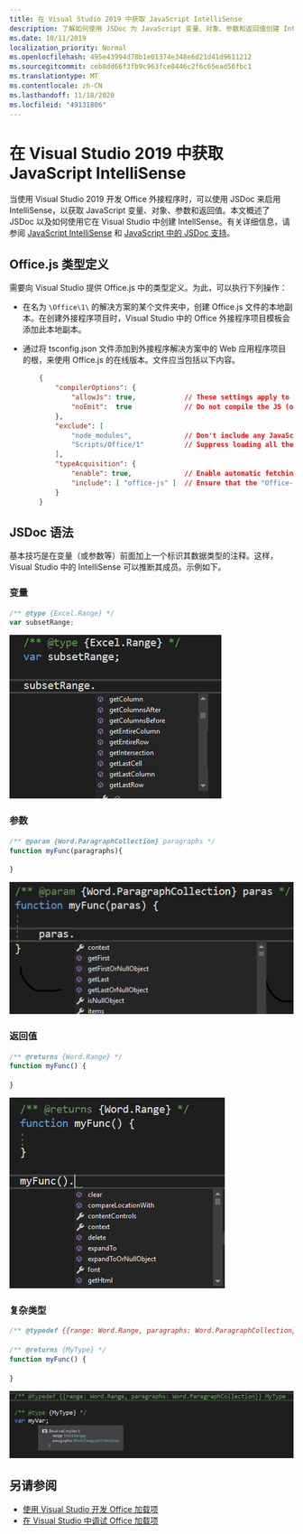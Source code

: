 ```yaml
---
title: 在 Visual Studio 2019 中获取 JavaScript IntelliSense
description: 了解如何使用 JSDoc 为 JavaScript 变量、对象、参数和返回值创建 IntelliSense。
ms.date: 10/11/2019
localization_priority: Normal
ms.openlocfilehash: 495e43994d78b1e01374e348e6d21d41d9611212
ms.sourcegitcommit: ceb8dd66f3fb9c963fce8446c2f6c65ead56fbc1
ms.translationtype: MT
ms.contentlocale: zh-CN
ms.lasthandoff: 11/18/2020
ms.locfileid: "49131806"
---
```

# <a name="get-javascript-intellisense-in-visual-studio-2019"></a>在 Visual Studio 2019 中获取 JavaScript IntelliSense

当使用 Visual Studio 2019 开发 Office 外接程序时，可以使用 JSDoc 来启用 IntelliSense，以获取 JavaScript 变量、对象、参数和返回值。本文概述了 JSDoc 以及如何使用它在 Visual Studio 中创建 IntellSense。有关详细信息，请参阅 [JavaScript IntelliSense](/visualstudio/ide/javascript-intellisense) 和 [JavaScript 中的 JSDoc 支持](https://github.com/Microsoft/TypeScript/wiki/JsDoc-support-in-JavaScript)。 

## <a name="officejs-type-definitions"></a>Office.js 类型定义

需要向 Visual Studio 提供 Office.js 中的类型定义。为此，可以执行下列操作：

- 在名为 `\Office\1\` 的解决方案的某个文件夹中，创建 Office.js 文件的本地副本。在创建外接程序项目时，Visual Studio 中的 Office 外接程序项目模板会添加此本地副本。 
- 通过将 tsconfig.json 文件添加到外接程序解决方案中的 Web 应用程序项目的根，来使用 Office.js 的在线版本。文件应当包括以下内容。

    ```json
        {
            "compilerOptions": {
                "allowJs": true,            // These settings apply to JavaScript files also.
                "noEmit":  true             // Do not compile the JS (or TS) files in this project.
            },
            "exclude": [
                "node_modules",             // Don't include any JavaScript found under "node_modules".
                "Scripts/Office/1"          // Suppress loading all the JavaScript files from the Office NuGet package.
            ],
            "typeAcquisition": {
                "enable": true,             // Enable automatic fetching of type definitions for detected JavaScript libraries.
                "include": [ "office-js" ]  // Ensure that the "Office-js" type definition is fetched.
            }
        }
    ```

## <a name="jsdoc-syntax"></a>JSDoc 语法

基本技巧是在变量（或参数等）前面加上一个标识其数据类型的注释。这样，Visual Studio 中的 IntelliSense 可以推断其成员。示例如下。

### <a name="variable"></a>变量

```js
/** @type {Excel.Range} */
var subsetRange;
```

![显示 "subsetRange" 变量的智能感知摘录的屏幕截图](../images/intellisense-vs17-var.png)

### <a name="parameter"></a>参数

```js
/** @param {Word.ParagraphCollection} paragraphs */
function myFunc(paragraphs){

}
```

![显示 JavaScript 示例中的 "paras" 参数的智能感知摘要的屏幕截图 ("段落" 参数) ](../images/intellisense-vs17-param.png)

### <a name="return-value"></a>返回值

```js
/** @returns {Word.Range} */
function myFunc() {

}
```

![显示 "myFunc ( # B1" 返回值的智能感知摘录的屏幕截图](../images/intellisense-vs17-return.png)

### <a name="complex-types"></a>复杂类型

```js
/** @typedef {{range: Word.Range, paragraphs: Word.ParagraphCollection}} MyType

/** @returns {MyType} */
function myFunc() {

}
```

![显示 "var myVar;" 的复杂类型声明的 IntelliSense 的屏幕截图（示例）](../images/intellisense-vs17-complex-type.png)

## <a name="see-also"></a>另请参阅

- [使用 Visual Studio 开发 Office 加载项](develop-add-ins-visual-studio.md)
- [在 Visual Studio 中调试 Office 加载项](debug-office-add-ins-in-visual-studio.md)
